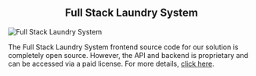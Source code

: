 <h2 style="text-align:center"> Full Stack Laundry System </h2>

![Full Stack Laundry System](https://admin.ninjascode.com/) 

The Full Stack Laundry System frontend source code for our solution is completely open source. However, the API and backend is proprietary and can be accessed via a paid license. For more details, <a href="https://enatega.com/?utm_source=github&utm_medium=repo&utm_campaign=gary-full-stack-laundry-system" target="_blank">click here</a>.
